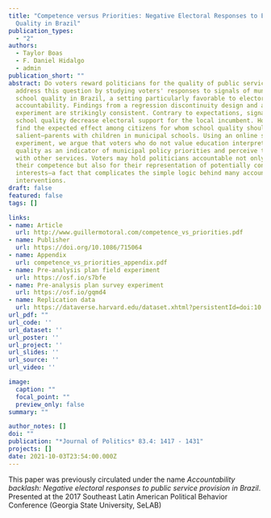 ```yaml
---
title: "Competence versus Priorities: Negative Electoral Responses to Education
  Quality in Brazil"
publication_types:
  - "2"
authors:
  - Taylor Boas
  - F. Daniel Hidalgo
  - admin
publication_short: ""
abstract: Do voters reward politicians for the quality of public services? We
  address this question by studying voters' responses to signals of municipal
  school quality in Brazil, a setting particularly favorable to electoral
  accountability. Findings from a regression discontinuity design and a field
  experiment are strikingly consistent. Contrary to expectations, signals of
  school quality decrease electoral support for the local incumbent. However, we
  find the expected effect among citizens for whom school quality should be most
  salient—parents with children in municipal schools. Using an online survey
  experiment, we argue that voters who do not value education interpret school
  quality as an indicator of municipal policy priorities and perceive trade-offs
  with other services. Voters may hold politicians accountable not only for
  their competence but also for their representation of potentially conflicting
  interests—a fact that complicates the simple logic behind many accountability
  interventions.
draft: false
featured: false
tags: []

links:
- name: Article
  url: http://www.guillermotoral.com/competence_vs_priorities.pdf
- name: Publisher
  url: https://doi.org/10.1086/715064
- name: Appendix
  url: competence_vs_priorities_appendix.pdf
- name: Pre-analysis plan field experiment
  url: https://osf.io/s7bfe
- name: Pre-analysis plan survey experiment  
  url: https://osf.io/gqmd4
- name: Replication data
  url: https://dataverse.harvard.edu/dataset.xhtml?persistentId=doi:10.7910/DVN/YILXB4
url_pdf: ""
url_code: ''
url_dataset: ''
url_poster: ''
url_project: ''
url_slides: ''
url_source: ''
url_video: ''

image:
  caption: ""
  focal_point: ""
  preview_only: false
summary: ""

author_notes: []
doi: ""
publication: "*Journal of Politics* 83.4: 1417 - 1431"
projects: []
date: 2021-10-03T23:54:00.000Z
---
```

This paper was previously circulated under the name *Accountability backlash: Negative electoral responses to public service provision in Brazil*.
Presented at the 2017 Southeast Latin American Political Behavior Conference (Georgia State University, SeLAB)
